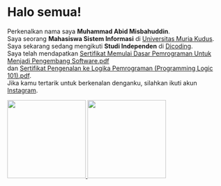 # Halo semua! 

Perkenalkan nama saya **Muhammad Abid Misbahuddin**.\
Saya seorang **Mahasiswa Sistem Informasi** di [Universitas Muria Kudus](https://umk.ac.id/).\
Saya sekarang sedang mengikuti **Studi Independen** di [Dicoding](https://www.dicoding.com/).\
Saya telah mendapatkan [Sertifikat Memulai Dasar Pemrograman Untuk Menjadi Pengembang Software.pdf](https://github.com/muhammadabid00/muhammadabid00/files/8063282/Sertifikat.Memulai.Dasar.Pemrograman.Untuk.Menjadi.Pengembang.Software.pdf)\
dan [Sertifikat Pengenalan ke Logika Pemrograman (Programming Logic 101).pdf](https://github.com/muhammadabid00/muhammadabid00/files/8063290/Sertifikat.Pengenalan.ke.Logika.Pemrograman.Programming.Logic.101.pdf).\
Jika kamu tertarik untuk berkenalan denganku, silahkan ikuti akun [Instagram](https://www.instagram.com/bi.bid_/).

<p align="left">
<a href="https://github.com/muhammadabid00">
  <img height="180em" src="https://github-readme-stats-eight-theta.vercel.app/api?username=gilangadhan&show_icons=true&theme=algolia&include_all_commits=true&count_private=true"/>
  <img height="180em" src="https://github-readme-stats-eight-theta.vercel.app/api/top-langs/?username=gilangadhan&layout=compact&langs_count=8&theme=algolia"/>
</a>
</p>
